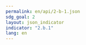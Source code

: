 ```yaml
---
permalink: en/api/2-b-1.json
sdg_goal: 2
layout: json_indicator
indicator: "2.b.1"
lang: en
---
```

